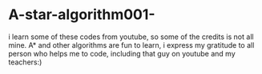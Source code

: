 # A-star-algorithm001-
i learn some of these codes from youtube, so some of the credits is not all mine. A* and other algorithms are fun to learn, i express my gratitude to all person who helps me to code, including that guy on youtube and my teachers:) 
